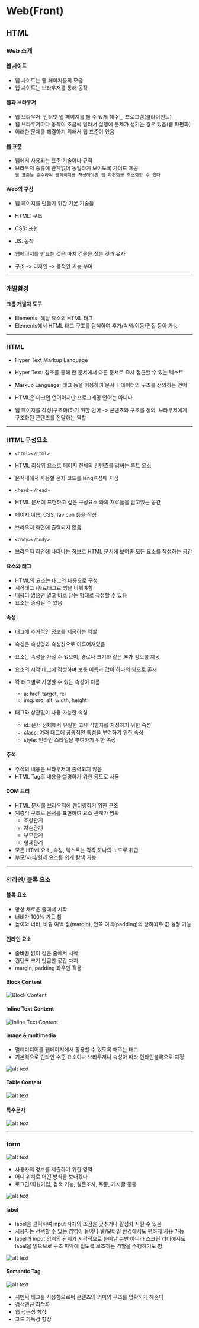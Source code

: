 # Web(Front)

## HTML

### Web 소개

#### 웹 사이트

- 웹 사이트는 웹 페이지들의 모음
- 웹 사이트는 브라우저를 통해 동작

#### 웹과 브라우저

- 웹 브라우저: 인터넷 웹 페이지를 볼 수 있게 해주는 프로그램(클라이언트)
- 웹 브라우저마다 동작이 조금씩 달라서 실행에 문제가 생기는 경우 있음(웹 파편화)
- 이러한 문제를 해결하기 위해서 웹 표준이 있음

#### 웹 표준

- 웹에서 사용되는 표준 기술이나 규칙
- 브라우저 종류에 관계없이 동일하게 보이도록 가이드 제공<br>
  `웹 표준을 준수하여 웹페이지를 작성해야만 웹 파편화를 최소화할 수 있다`

#### Web의 구성

- 웹 페이지를 만들기 위한 기본 기술들
- HTML: 구조
- CSS: 표현
- JS: 동작

- 웹페이지를 만드는 것은 마치 건물을 짓는 것과 유사
- 구조 -> 디자인 -> 동적인 기능 부여

---

### 개발환경

#### 크롬 개발자 도구

- Elements: 해당 요소의 HTML 태그
- Elements에서 HTML 태그 구조를 탐색하여 추가/삭제/이동/편집 등이 가능

---

### HTML

- Hyper Text Markup Language
- Hyper Text: 참조를 통해 한 문서에서 다른 문서로 즉시 접근할 수 있는 텍스트
- Markup Language: 태그 등을 이용하여 문서나 데이터의 구조를 정의하는 언어

- HTML은 마크업 언어이지만 프로그래밍 언어는 아니다.
- 웹 페이지를 작성(구조화)하기 위한 언어
  -> 콘텐츠와 구조를 정의. 브라우저에게 구조화된 콘텐츠를 전달하는 역할

---

### HTML 구성요소

- `<html></html>`
- HTML 최상위 요소로 페이지 전체의 컨텐츠를 감싸는 루트 요소
- 문서내에서 사용할 문자 코드를 lang속성에 지정

- `<head></head>`
- HTML 문서에 표현하고 싶은 구성요소 와의 재료들을 담고있는 공간
- 페이지 이름, CSS, favicon 등을 작성
- 브라우저 화면에 출력되지 않음

- `<body></body>`
- 브라우저 회면에 나타나는 정보로 HTML 문서에 보여줄 모든 요소를 작성하는 공간

#### 요소와 태그

- HTML의 요소는 태그와 내용으로 구성
- 시작태그 /종료태그로 쌍을 이뤄야함
- 내용이 없으면 열고 바로 닫는 형태로 작성할 수 있음
- 요소는 중첩될 수 있음

#### 속성

- 태그에 추가적인 정보를 제공하는 역할
- 속성은 속성명과 속성값으로 이루어져있음
- 요소는 속성을 가질 수 있으며, 경로나 크기와 같은 추가 정보를 제공
- 요소의 시작 태그에 작성하며 보통 이름과 값이 하나의 쌍으로 존재

- 각 태그별로 사영할 수 있는 속성이 다름

  - a: href, target, rel
  - img: src, alt, width, height

- 태그와 상관없이 사용 가능한 속성
  - id: 문서 전체에서 유일한 고유 식별자를 지정하기 위한 속성
  - class: 여러 태그에 공통적인 특성을 부여하기 위한 속성
  - style: 인라인 스타일을 부여하기 위한 속성

#### 주석

- 주석의 내용은 브라우저에 출력되지 않음
- HTML Tag의 내용을 설명하기 위한 용도로 사용

#### DOM 트리

- HTML 문서를 브라우저에 렌더링하기 위한 구조
- 계층적 구조로 문서를 표현하여 요소 관계가 명확
  - 조상관계
  - 자손관계
  - 부모관계
  - 형제관계
- 모든 HTML요소, 속성, 텍스트는 각각 하나의 노드로 취급
- 부모/자식/형제 요소를 쉽게 탐색 가능

---

### 인라인/ 블록 요소

#### 블록 요소

- 항상 새로운 줄에서 시작
- 너비가 100% 가득 참
- 높이와 너비, 바깥 여백 값(margin), 안쪽 여백(padding)의 상하좌우 값 설정 가능

#### 인라인 요소

- 줄바꿈 없이 같은 줄에서 시작
- 컨텐츠 크기 만큼만 공간 차지
- margin, padding 좌우만 적용

#### Block Content

![Block Content](image.png)

#### Inline Text Content

![Inline Text Content](image-1.png)

#### image & multimedia

- 멀티미디어를 웹페이지에서 활용할 수 있도록 해주는 태그
- 기본적으로 인라인 수준 요소이나 브라우저나 속성아 따라 인라인블록으로 지정

![alt text](image-2.png)

#### Table Content

![alt text](image-3.png)

#### 특수문자

![alt text](image-4.png)

---

### form

![alt text](image-5.png)

- 사용자의 정보를 제출하기 위한 영역
- 어디 위치로 어떤 방식을 보내겠다
- 로그인/회원가입, 검색 기능, 설문조사, 주문, 게시글 등등

![alt text](image-6.png)

#### label

- label을 클릭하여 input 자체의 초점을 맞추거나 활성화 시킬 수 있음
- 시용자는 선택할 수 있는 영역이 늘어나 웹/모바일 환경에서도 편하게 사용 가능
- label과 input 입력의 관계가 시각적으로 늘어날 뿐만 아니라 스크린 리더에서도 label을 읽으므로 구조 파악에 쉽도록 보조하는 역할을 수행하기도 함

![alt text](image-7.png)

#### Semantic Tag

![alt text](image-8.png)

- 시멘틱 태그를 사용함으로써 콘텐츠의 의미와 구조를 명확하게 해준다
- 검색엔진 최적화
- 웹 접근성 향상
- 코드 가독성 향상
